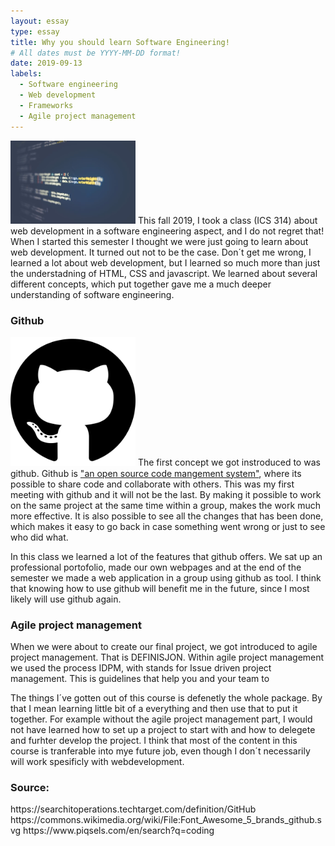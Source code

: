 ```yaml
---
layout: essay
type: essay
title: Why you should learn Software Engineering!
# All dates must be YYYY-MM-DD format!
date: 2019-09-13
labels:
  - Software engineering
  - Web development 
  - Frameworks 
  - Agile project management
---
```

<img class="ui medium left floated rounded image" src="../images/code.jpg" style="width:200px;">
This fall 2019, I took a class (ICS 314) about web development in a software engineering aspect, and I do not regret that! When I started this semester I thought we were just going to learn about web development. It turned out not to be the case. Don´t get me wrong, I learned a lot about web development, but I learned so much more than just the understadning of HTML, CSS and javascript. We learned about several different concepts, which put together gave me a much deeper understanding of software engineering. 


<h3>Github</h3>
<img class="ui medium left floated rounded image" src="../images/github.png" style="width:200px;">
The first concept we got instroduced to was github. Github is <a href="https://searchitoperations.techtarget.com/definition/GitHub">"an open source code mangement system"</a>, where its possible to share code and collaborate with others. This was my first meeting with github and it will not be the last. By making it possible to work on the same project at the same time within a group, makes the work much more effective. It is also possible to see all the changes that has been done, which makes it easy to go back in case something went wrong or just to see who did what.

In this class we learned a lot of the features that github offers. We sat up an professional portofolio, made our own webpages and at the end of the semester we made a web application in a group using github as tool. I think that knowing how to use github will benefit me in the future, since I most likely will use github again. 

	
<h3>Agile project management</h3>
When we were about to create our final project, we got introduced to agile project management. That is DEFINISJON. Within agile project management we used the process IDPM, with stands for Issue driven project management. This is guidelines that help you and your team to 


The things I´ve gotten out of this course is defenetly the whole package. By that I mean learning little bit of a everything and then use that to put it together. For example without the agile project management part, I would not have learned how to set up a project to start with and how to delegete and furhter develop the project. I think that most of the content in this course is tranferable into mye future job, even though I don´t necessarily will work spesificly with webdevelopment. 



<h3>Source: </h3>
https://searchitoperations.techtarget.com/definition/GitHub
https://commons.wikimedia.org/wiki/File:Font_Awesome_5_brands_github.svg
https://www.piqsels.com/en/search?q=coding

